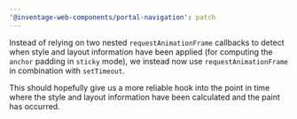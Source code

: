 ```yaml
---
'@inventage-web-components/portal-navigation': patch
---
```


Instead of relying on two nested `requestAnimationFrame` callbacks to detect when style and layout information have been applied (for computing the `anchor` padding in `sticky` mode), we instead now use `requestAnimationFrame` in combination with `setTimeout`.

This should hopefully give us a more reliable hook into the point in time where the style and layout information have been calculated and the paint has occurred.
